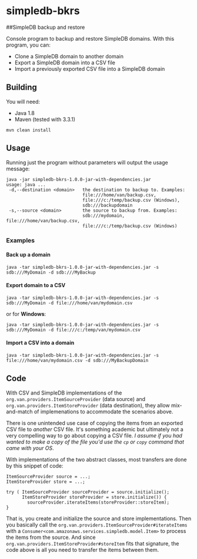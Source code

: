 # simpledb-bkrs
##SimpleDB backup and restore

Console program to backup and restore SimpleDB domains. With this program, you can:

* Clone a SimpleDB domain to another domain
* Export a SimpleDB domain into a CSV file
* Import a previously exported CSV file into a SimpleDB domain

## Building

You will need:

* Java 1.8
* Maven (tested with 3.3.1)

```
mvn clean install
```

## Usage

Running just the program without parameters will output the usage message:
```
java -jar simpledb-bkrs-1.0.0-jar-with-dependencies.jar
usage: java ...
 -d,--destination <domain>   the destination to backup to. Examples:
                             file:///home/van/backup.csv,
                             file:///c:/temp/backup.csv (Windows),
                             sdb:///backupdomain
 -s,--source <domain>        the source to backup from. Examples:
                             sdb:///mydomain, file:///home/van/backup.csv,
                             file:///c:/temp/backup.csv (Windows)

```

### Examples

#### Back up a domain
`java -tar simpledb-bkrs-1.0.0-jar-with-dependencies.jar -s sdb:///MyDomain -d sdb:///MyBackup`

#### Export domain to a CSV
```
java -tar simpledb-bkrs-1.0.0-jar-with-dependencies.jar -s sdb:///MyDomain -d file:///home/van/mydomain.csv
```
or for **Windows**:
```
java -tar simpledb-bkrs-1.0.0-jar-with-dependencies.jar -s sdb:///MyDomain -d file:///c:/temp/van/mydomain.csv
```

#### Import a CSV into a domain
```
java -tar simpledb-bkrs-1.0.0-jar-with-dependencies.jar -s file:///home/van/mydomain.csv -d sdb:///MyBackupDomain
```

## Code
With CSV and SimpleDB implementations of the `org.van.providers.ItemSourceProvider` (data source)
and `org.van.providers.ItemStoreProvider` (data destination), they allow mix-and-match of implemenations to 
accommodate the scenarios above.

There is one unintended use case of copying the items from an exported CSV file to _another_ CSV file. It's
something academic but ultimately not a very compelling way to go about copying a CSV file. _I assume if you 
had wanted to make a copy of the file you'd use the `cp` or `copy` command that came with your OS_.

With implementations of the two abstract classes, most transfers are done by this snippet of code:
```
ItemSourceProvider source = ...;
ItemStoreProvider store = ...;

try ( ItemSourceProvider sourceProvider = source.initialize();
      ItemStoreProvider storeProvider = store.initialize()) {
        sourceProvider.iterateItems(storeProvider::storeItem);
}
```

That is, you create and initialize the source and store implementations. Then you basically call the 
`org.van.providers.ItemSourceProvider#iterateItems` with a `Consumer<com.amazonaws.services.simpledb.model.Item>`
to process the items from the source. And since `org.van.providers.ItemStoreProvider#storeItem` fits that signature,
the code above is all you need to transfer the items between them.


